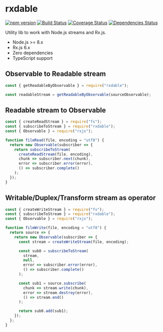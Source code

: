 # rxdable

[![npm version](https://badge.fury.io/js/rxdable.svg)](https://badge.fury.io/js/rxdable) [![Build Status](https://travis-ci.com/greguz/rxdable.svg?branch=master)](https://travis-ci.com/greguz/rxdable) [![Coverage Status](https://coveralls.io/repos/github/greguz/rxdable/badge.svg?branch=master)](https://coveralls.io/github/greguz/rxdable?branch=master) [![Dependencies Status](https://david-dm.org/greguz/rxdable.svg)](https://david-dm.org/greguz/rxdable.svg)

Utility lib to work with Node.js streams and Rx.js.

- Node.js >= 8.x
- Rx.js 6.x
- Zero dependencies
- TypeScript support

## Observable to Readable stream

```javascript
const { getReadableByObservable } = require("rxdable");

const readableStream = getReadableByObservable(sourceObservable);
```

## Readable stream to Observable

```javascript
const { createReadStream } = require("fs");
const { subscribeToStream } = require("rxdable");
const { Observable } = require("rxjs");

function fileRead(file, encoding = "utf8") {
  return new Observable(subscriber => {
    return subscribeToStream(
      createReadStream(file, encoding),
      chunk => subscriber.next(chunk),
      error => subscriber.error(error),
      () => subscriber.complete()
    );
  });
}
```

## Writable/Duplex/Transform stream as operator

```javascript
const { createWriteStream } = require("fs");
const { subscribeToStream } = require("rxdable");
const { Observable } = require("rxjs");

function fileWrite(file, encoding = "utf8") {
  return source => {
    return new Observable(subscriber => {
      const stream = createWriteStream(file, encoding);

      const sub0 = subscribeToStream(
        stream,
        null,
        error => subscriber.error(error),
        () => subscriber.complete()
      );

      const sub1 = source.subscribe(
        chunk => stream.write(chunk),
        error => stream.destroy(error),
        () => stream.end()
      );

      return sub0.add(sub1);
    });
  };
}
```
